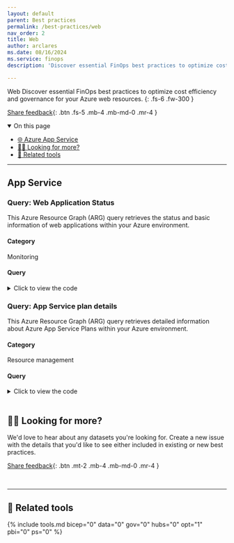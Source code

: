 ```yaml
---
layout: default
parent: Best practices
permalink: /best-practices/web
nav_order: 2
title: Web
author: arclares
ms.date: 08/16/2024
ms.service: finops
description: 'Discover essential FinOps best practices to optimize cost efficiency and governance for your Azure resources.'

---
```


<span class="fs-9 d-block mb-4">Web</span>
Discover essential FinOps best practices to optimize cost efficiency and governance for your Azure web resources.
{: .fs-6 .fw-300 }

[Share feedback](#️-looking-for-more){: .btn .fs-5 .mb-4 .mb-md-0 .mr-4 }

<details open markdown="1">
   <summary class="fs-2 text-uppercase">On this page</summary>

- [🌐 Azure App Service](#azure-app-service)
- [🙋‍♀️ Looking for more?](#️-looking-for-more)
- [🧰 Related tools](#-related-tools)

</details>

---

## App Service

### Query: Web Application Status

This Azure Resource Graph (ARG) query retrieves the status and basic information of web applications within your Azure environment.

#### Category

Monitoring

#### Query

<details>
  <summary>Click to view the code</summary>
  ```kql
  resources
  | where type =~ 'Microsoft.Web/sites'
	| project
	    id,
	    WebAppName=name,
	    Type=kind,
	    Status=tostring(properties.state),
	    WebAppLocation=location,
	    AppServicePlan=tostring(properties.serverFarmId),
	    WebAppRG=resourceGroup,
	    SubscriptionId=subscriptionId
	| order by id asc
  ```
</details>

### Query: App Service plan details

This Azure Resource Graph (ARG) query retrieves detailed information about Azure App Service Plans within your Azure environment.

#### Category

Resource management

#### Query

<details>
  <summary>Click to view the code</summary>
  ```kql
  resources
  | where type == "microsoft.web/serverfarms"  and sku.tier !~ 'Free'
  | project
      planId = tolower(tostring(id)),
      name,
      skuname = tostring(sku.name),
      skutier = tostring(sku.tier),
      workers = tostring(properties.numberOfWorkers),
      maxworkers = tostring(properties.maximumNumberOfWorkers),
      webRG = resourceGroup,
      Sites = tostring(properties.numberOfSites),
      SubscriptionId = subscriptionId
  | join kind=leftouter (
      resources
      | where type =="microsoft.insights/autoscalesettings"
      | project
          planId = tolower(tostring(properties.targetResourceUri)),
          PredictiveAutoscale = properties.predictiveAutoscalePolicy.scaleMode,
          AutoScaleProfiles = properties.profiles,
          resourceGroup
  ) on planId
  ```
</details>

<br>

## 🙋‍♀️ Looking for more?

We'd love to hear about any datasets you're looking for. Create a new issue with the details that you'd like to see either included in existing or new best practices.

[Share feedback](https://aka.ms/ftk/idea){: .btn .mt-2 .mb-4 .mb-md-0 .mr-4 }

<br>

---

## 🧰 Related tools

{% include tools.md bicep="0" data="0" gov="0" hubs="0" opt="1" pbi="0" ps="0" %}

<br>
